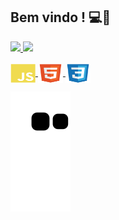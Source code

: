 ## Bem vindo ! 💻📱


<a href="https://github.com/lucasouteiro">
  <img height="180em" src="https://github-readme-stats.vercel.app/api?username=lucasouteiro&show_icons=true&theme=dark&include_all_commits=true&count_private=true"/>
  <img height="180em" src="https://github-readme-stats.vercel.app/api/top-langs/?username=lucasouteiro&layout=compact&langs_count=7&theme=dark"/>
</div>
  
  
  <br>
<div style="display: inline_block"><br>
  <img align="center" alt="lucas-js" height="30" width="40" src="https://raw.githubusercontent.com/devicons/devicon/master/icons/javascript/javascript-plain.svg">
  
  <img align="center" alt="lucas-HTML" height="30" width="40" src="https://raw.githubusercontent.com/devicons/devicon/master/icons/html5/html5-original.svg">
  
  <img align="center" alt="lucas-CSS" height="30" width="40" src="https://raw.githubusercontent.com/devicons/devicon/master/icons/css3/css3-original.svg">
  
</br>

![Snake animation](https://github.com/lucasouteiro/lucasouteiro/blob/output/github-contribution-grid-snake.svg)
